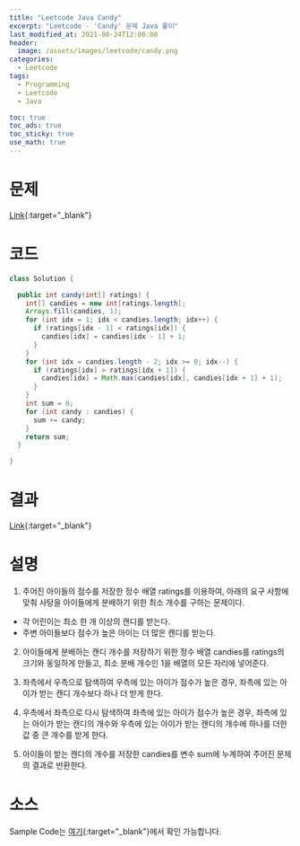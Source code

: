 ```yaml
---
title: "Leetcode Java Candy"
excerpt: "Leetcode - 'Candy' 문제 Java 풀이"
last_modified_at: 2021-08-24T12:00:00
header:
  image: /assets/images/leetcode/candy.png
categories:
  - Leetcode
tags:
  - Programming
  - Leetcode
  - Java

toc: true
toc_ads: true
toc_sticky: true
use_math: true
---
```

# 문제
[Link](https://leetcode.com/problems/candy/){:target="_blank"}

# 코드
```java
class Solution {

  public int candy(int[] ratings) {
    int[] candies = new int[ratings.length];
    Arrays.fill(candies, 1);
    for (int idx = 1; idx < candies.length; idx++) {
      if (ratings[idx - 1] < ratings[idx]) {
        candies[idx] = candies[idx - 1] + 1;
      }
    }
    for (int idx = candies.length - 2; idx >= 0; idx--) {
      if (ratings[idx] > ratings[idx + 1]) {
        candies[idx] = Math.max(candies[idx], candies[idx + 1] + 1);
      }
    }
    int sum = 0;
    for (int candy : candies) {
      sum += candy;
    }
    return sum;
  }

}
```

# 결과
[Link](https://leetcode.com/submissions/detail/543169483/){:target="_blank"}

# 설명
1. 주어진 아이들의 점수를 저장한 정수 배열 ratings를 이용하여, 아래의 요구 사항에 맞춰 사탕을 아이들에게 분배하기 위한 최소 개수를 구하는 문제이다.
- 각 어린이는 최소 한 개 이상의 캔디를 받는다.
- 주변 아이들보다 점수가 높은 아이는 더 많은 캔디를 받는다.

2. 아이들에게 분배하는 캔디 개수를 저장하기 위한 정수 배열 candies를 ratings의 크기와 동일하게 만들고, 최소 분배 개수인 1을 배열의 모든 자리에 넣어준다.

3. 좌측에서 우측으로 탐색하여 우측에 있는 아이가 점수가 높은 경우, 좌측에 있는 아이가 받는 캔디 개수보다 하나 더 받게 한다.

4. 우측에서 좌측으로 다시 탐색하여 좌측에 있는 아이가 점수가 높은 경우, 좌측에 있는 아이가 받는 캔디의 개수와 우측에 있는 아이가 받는 캔디의 개수에 하나를 더한 값 중 큰 개수를 받게 한다.

5. 아이들이 받는 캔디의 개수를 저장한 candies를 변수 sum에 누계하여 주어진 문제의 결과로 반환한다.

# 소스
Sample Code는 [여기](https://github.com/GracefulSoul/leetcode/blob/master/src/main/java/gracefulsoul/problems/Candy.java){:target="_blank"}에서 확인 가능합니다.